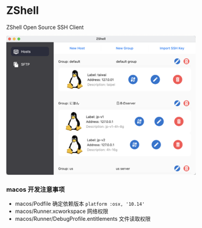 # ZShell
ZShell   Open Source SSH Client

![](./assets/images/2x.png)


### macos 开发注意事项
- macos/Podfile  确定依赖版本  `platform :osx, '10.14'`
- macos/Runner.xcworkspace  网络权限
- macos/Runner/DebugProfile.entitlements  文件读取权限